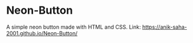 # Neon-Button
A simple neon button made with HTML and CSS.
Link: https://anik-saha-2001.github.io/Neon-Button/
